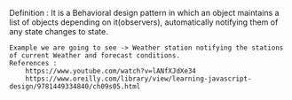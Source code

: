 Definition : 
    It is a Behavioral design pattern in which an object maintains a list of objects depending on it(observers), automatically notifying them of any state changes to state.

    Example we are going to see -> Weather station notifying the stations of current Weather and forecast conditions.
    References : 
        https://www.youtube.com/watch?v=lANfXJdXe34
        https://www.oreilly.com/library/view/learning-javascript-design/9781449334840/ch09s05.html
    